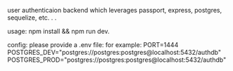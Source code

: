user authenticaion backend which leverages passport, express, postgres, sequelize, etc. . .

usage:
npm install && npm run dev.

config:
please provide a .env file: for example:
PORT=1444
POSTGRES_DEV="postgres://postgres:postgres@localhost:5432/authdb"
POSTGRES_PROD="postgres://postgres:postgres@localhost:5432/authdb"
